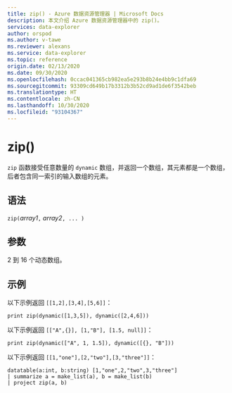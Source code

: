 ```yaml
---
title: zip() - Azure 数据资源管理器 | Microsoft Docs
description: 本文介绍 Azure 数据资源管理器中的 zip()。
services: data-explorer
author: orspod
ms.author: v-tawe
ms.reviewer: alexans
ms.service: data-explorer
ms.topic: reference
origin.date: 02/13/2020
ms.date: 09/30/2020
ms.openlocfilehash: 0ccac041365cb982ea5e293b8b24e4bb9c1dfa69
ms.sourcegitcommit: 93309cd649b17b3312b3b52cd9ad1de6f3542beb
ms.translationtype: HT
ms.contentlocale: zh-CN
ms.lasthandoff: 10/30/2020
ms.locfileid: "93104367"
---
```

# <a name="zip"></a>zip()

`zip` 函数接受任意数量的 `dynamic` 数组，并返回一个数组，其元素都是一个数组，后者包含同一索引的输入数组的元素。

## <a name="syntax"></a>语法

`zip(`*array1*`,` *array2*`, ... )`

## <a name="arguments"></a>参数

2 到 16 个动态数组。

## <a name="examples"></a>示例

以下示例返回 `[[1,2],[3,4],[5,6]]`：

```kusto
print zip(dynamic([1,3,5]), dynamic([2,4,6]))
```

以下示例返回 `[["A",{}], [1,"B"], [1.5, null]]`：

```kusto
print zip(dynamic(["A", 1, 1.5]), dynamic([{}, "B"]))
```

以下示例返回 `[[1,"one"],[2,"two"],[3,"three"]]`：

```kusto
datatable(a:int, b:string) [1,"one",2,"two",3,"three"]
| summarize a = make_list(a), b = make_list(b)
| project zip(a, b)
```